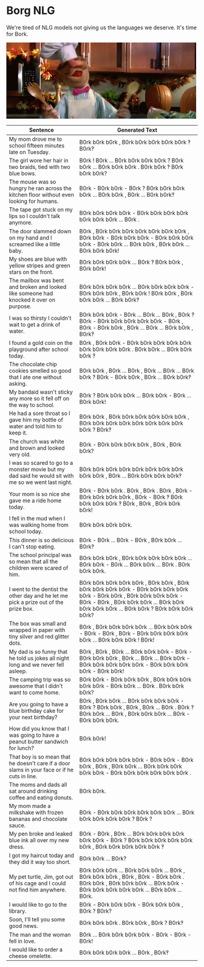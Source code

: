 # Borg NLG

We're tired of NLG models not giving us the languages we deserve. It's time for Bork.

![alt text](swedish-chef.gif "Bork")

**Sentence**|**Generated Text**
-----|-----
My mom drove me to school fifteen minutes late on Tuesday.|B0rk b0rk b0rk , B0rk b0rk b0rk b0rk b0rk ‽ B0rk‽
The girl wore her hair in two braids, tied with two blue bows.|B0rk ! B0rk ... B0rk b0rk b0rk b0rk ? B0rk b0rk ... B0rk b0rk b0rk . B0rk b0rk ‽ B0rk b0rk b0rk?
The mouse was so hungry he ran across the kitchen floor without even looking for humans.|B0rk - B0rk b0rk - B0rk ? B0rk b0rk b0rk b0rk ... B0rk b0rk , B0rk ... B0rk b0rk‽
The tape got stuck on my lips so I couldn't talk anymore.|B0rk b0rk b0rk b0rk - B0rk b0rk b0rk b0rk b0rk b0rk b0rk ... B0rk .
The door slammed down on my hand and I screamed like a little baby.|B0rk , B0rk b0rk b0rk b0rk b0rk b0rk b0rk , B0rk b0rk - B0rk b0rk b0rk - B0rk b0rk b0rk b0rk - B0rk b0rk ... B0rk b0rk , B0rk b0rk ... B0rk b0rk b0rk!
My shoes are blue with yellow stripes and green stars on the front.|B0rk b0rk b0rk b0rk ... B0rk ‽ B0rk b0rk , B0rk b0rk!
The mailbox was bent and broken and looked like someone had knocked it over on purpose.|B0rk b0rk b0rk b0rk ... B0rk b0rk b0rk b0rk - B0rk b0rk b0rk , B0rk b0rk ! B0rk b0rk , B0rk b0rk b0rk ... B0rk b0rk‽
I was so thirsty I couldn't wait to get a drink of water.|B0rk b0rk b0rk - B0rk ... B0rk ... B0rk , B0rk ‽ B0rk - B0rk b0rk b0rk b0rk b0rk - B0rk , B0rk - B0rk b0rk , B0rk ... B0rk ... B0rk b0rk , B0rk‽
I found a gold coin on the playground after school today.|B0rk , B0rk b0rk - B0rk b0rk b0rk b0rk b0rk b0rk b0rk b0rk b0rk . B0rk b0rk ... B0rk b0rk b0rk ‽
The chocolate chip cookies smelled so good that I ate one without asking.|B0rk b0rk , B0rk ... B0rk , B0rk ... B0rk ... B0rk b0rk ? B0rk - B0rk b0rk , B0rk ... B0rk b0rk‽
My bandaid wasn't sticky any more so it fell off on the way to school.|B0rk ? B0rk b0rk b0rk ... B0rk b0rk - B0rk ... B0rk b0rk!
He had a sore throat so I gave him my bottle of water and told him to keep it.|B0rk b0rk , B0rk b0rk b0rk b0rk b0rk b0rk , B0rk b0rk b0rk b0rk b0rk b0rk b0rk b0rk b0rk ? B0rk‽
The church was white and brown and looked very old.|B0rk - B0rk b0rk b0rk b0rk , B0rk , B0rk b0rk?
I was so scared to go to a monster movie but my dad said he would sit with me so we went last night.|B0rk b0rk b0rk b0rk b0rk b0rk b0rk b0rk b0rk b0rk , B0rk ... B0rk b0rk b0rk b0rk‽
Your mom is so nice she gave me a ride home today.|B0rk - B0rk b0rk . B0rk , B0rk . B0rk , B0rk - B0rk b0rk b0rk b0rk , B0rk - B0rk ‽ B0rk b0rk b0rk b0rk ‽ B0rk , B0rk , B0rk b0rk b0rk!
I fell in the mud when I was walking home from school today.|B0rk b0rk b0rk b0rk.
This dinner is so delicious I can't stop eating.|B0rk - B0rk ... B0rk - B0rk , B0rk b0rk ... B0rk‽
The school principal was so mean that all the children were scared of him.|B0rk b0rk b0rk , B0rk b0rk b0rk b0rk b0rk ... B0rk b0rk - B0rk ... B0rk b0rk ... B0rk . B0rk b0rk b0rk.
I went to the dentist the other day and he let me pick a prize out of the prize box.|B0rk b0rk b0rk b0rk b0rk , B0rk b0rk , B0rk b0rk b0rk b0rk b0rk - B0rk b0rk b0rk b0rk b0rk - B0rk b0rk , B0rk b0rk b0rk b0rk - B0rk - B0rk , B0rk b0rk b0rk ... B0rk b0rk b0rk b0rk b0rk ... B0rk b0rk ? B0rk b0rk b0rk b0rk?
The box was small and wrapped in paper with tiny silver and red glitter dots.|B0rk , B0rk b0rk b0rk b0rk ... B0rk b0rk b0rk - B0rk - B0rk , B0rk - B0rk b0rk b0rk b0rk b0rk ... B0rk b0rk b0rk ! B0rk!
My dad is so funny that he told us jokes all night long and we never fell asleep.|B0rk , B0rk , B0rk ... B0rk b0rk b0rk - B0rk - B0rk b0rk b0rk , B0rk ... B0rk ... B0rk b0rk - B0rk b0rk b0rk b0rk b0rk - B0rk b0rk b0rk b0rk - B0rk b0rk!
The camping trip was so awesome that I didn't want to come home.|B0rk b0rk - B0rk b0rk b0rk , B0rk b0rk b0rk b0rk b0rk - B0rk b0rk ... B0rk . B0rk b0rk b0rk?
Are you going to have a blue birthday cake for your next birthday?|B0rk , B0rk b0rk ... B0rk b0rk b0rk b0rk - B0rk ? B0rk b0rk , B0rk , B0rk ... B0rk . B0rk ‽ B0rk b0rk ... B0rk , B0rk b0rk b0rk ... B0rk - B0rk b0rk b0rk.
How did you know that I was going to have a peanut butter sandwich for lunch?|B0rk b0rk!
That boy is so mean that he doesn't care if a door slams in your face or if he cuts in line.|B0rk b0rk b0rk b0rk b0rk - B0rk b0rk - B0rk b0rk , B0rk , B0rk b0rk ... B0rk b0rk b0rk b0rk b0rk - B0rk b0rk b0rk b0rk b0rk b0rk .
The moms and dads all sat around drinking coffee and eating donuts.|B0rk b0rk.
My mom made a milkshake with frozen bananas and chocolate sauce.|B0rk - B0rk b0rk b0rk b0rk b0rk b0rk ... B0rk b0rk b0rk b0rk b0rk ? B0rk ?
My pen broke and leaked blue ink all over my new dress.|B0rk - B0rk , B0rk ... B0rk b0rk b0rk b0rk b0rk b0rk - B0rk ? B0rk b0rk b0rk b0rk b0rk b0rk , B0rk b0rk b0rk b0rk b0rk ‽
I got my haircut today and they did it way too short.|B0rk b0rk ... B0rk?
My pet turtle, Jim, got out of his cage and I could not find him anywhere.|B0rk b0rk b0rk ... B0rk b0rk b0rk ... B0rk , B0rk b0rk b0rk , B0rk , B0rk - B0rk b0rk . B0rk b0rk , B0rk b0rk b0rk ... B0rk b0rk - B0rk b0rk b0rk b0rk b0rk ... B0rk b0rk ... B0rk.
I would like to go to the library.|B0rk - B0rk b0rk b0rk - B0rk b0rk b0rk , B0rk ? B0rk?
Soon, I'll tell you some good news.|B0rk b0rk b0rk . B0rk b0rk , B0rk ? B0rk‽
The man and the woman fell in love.|B0rk ... B0rk b0rk b0rk b0rk - B0rk - B0rk - B0rk!
I would like to order a cheese omelette.|B0rk b0rk b0rk b0rk ... B0rk , B0rk‽
